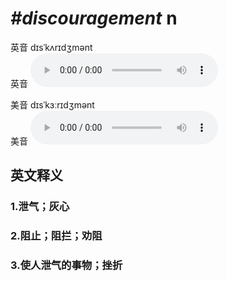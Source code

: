 # ***\#discouragement*** n
英音 dɪsˈkʌrɪdʒmənt  
英音
<audio src="./media/discouragement1_AAC.aac" controls="controls"></audio>

美音 dɪsˈkɜːrɪdʒmənt  
美音
<audio src="./media/discouragement2_AAC.aac" controls="controls"></audio>



  

英文释义
---
### 1.**泄气；灰心**  

### 2.**阻止；阻拦；劝阻**  

### 3.**使人泄气的事物；挫折**  


